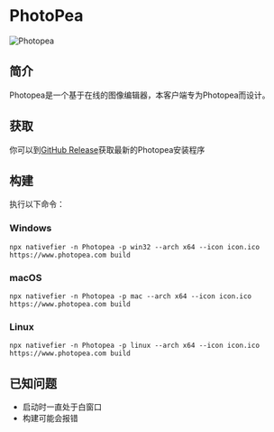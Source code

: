 # PhotoPea
![Photopea](icon.ico)
## 简介
Photopea是一个基于在线的图像编辑器，本客户端专为Photopea而设计。
## 获取
你可以到[GitHub Release](https://github.com/AkarinLiu/Photopea/releases)获取最新的Photopea安装程序
## 构建
执行以下命令：
### Windows
```
npx nativefier -n Photopea -p win32 --arch x64 --icon icon.ico https://www.photopea.com build
```
### macOS
```
npx nativefier -n Photopea -p mac --arch x64 --icon icon.ico https://www.photopea.com build
 ```
 ### Linux
 ```
 npx nativefier -n Photopea -p linux --arch x64 --icon icon.ico https://www.photopea.com build
 ```
## 已知问题
- 启动时一直处于白窗口
- 构建可能会报错